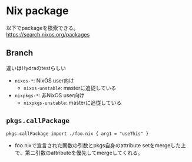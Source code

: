 # Nix package

以下でpackageを検索できる。  
https://search.nixos.org/packages

## Branch

違いはHydraのtestらしい

* `nixos-*`: NixOS user向け
  * `nixos-unstable`: masterに追従している
* `nixpkgs-*`: 非NixOS user向け
  * `nixpkgs-unstable`: masterに追従している


## `pkgs.callPackage`

`pkgs.callPackage import ./foo.nix { arg1 = "useThis" }`

* foo.nixで宣言された関数の引数とpkgs自身のattribute setをmergeした上で、第二引数のattributeを優先してmergeしてくれる。
